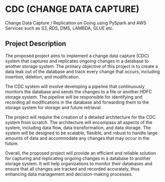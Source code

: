 # CDC (CHANGE DATA CAPTURE)
Change Data Capture / Replication on Going using PySpark and AWS Services such as S3, RDS, DMS, LAMBDA, GLUE etc.

## Project Description

The proposed project aims to implement a change data capture (CDC) system that captures and replicates ongoing changes in a database to another storage system. The primary objective of this project is to create a data leak out of the database and track every change that occurs, including insertion, deletion, and modification.

The CDC system will involve developing a pipeline that continuously monitors the database and sends the changes to a file or another HDFC storage system. The pipeline will be responsible for identifying and recording all modifications in the database and forwarding them to the storage system for storage and future retrieval.

The project will require the creation of a detailed architecture for the CDC system from scratch. The architecture will encompass all aspects of the system, including data flow, data transformation, and data storage. The system will be designed to be scalable, flexible, and robust to handle large amounts of data and accommodate any changes that may occur in the future.

Overall, the proposed project will provide an efficient and reliable solution for capturing and replicating ongoing changes in a database to another storage system. It will help organizations to monitor their databases and ensure that all changes are tracked and recorded accurately, thus enhancing data management and decision-making processes.
